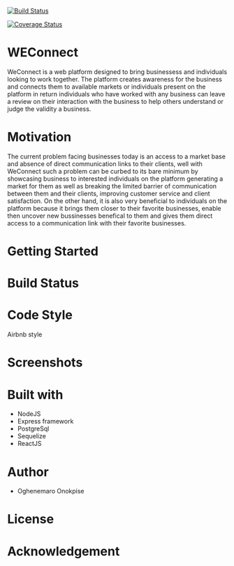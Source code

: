 [![Build Status](https://travis-ci.org/Oghenemaro/WEConnect.svg?branch=chore_database_setup)](https://travis-ci.org/Oghenemaro/WEConnect)

[![Coverage Status](https://coveralls.io/repos/github/Oghenemaro/WEConnect/badge.svg?branch=master)](https://coveralls.io/github/Oghenemaro/WEConnect?branch=chore_travisci)

# WEConnect
WeConnect is a web platform designed to bring businessess and individuals looking to work together. The platform creates awareness for the business and connects them to available markets or individuals present on the platform in return individuals who have worked with any business can leave a review on their interaction with the business to help others understand or judge the validity a business.

# Motivation
The current problem facing businesses today is an access to a market base and absence of direct communication links to their clients, well with WeConnect such a problem can be curbed to its bare minimum by showcasing business to interested individuals on the platform generating a market for them as well as breaking the limited barrier of communication between them and their clients, improving customer service and client satisfaction. On the other hand, it is also very beneficial to individuals on the platform because it brings them closer to their favorite businesses, enable then uncover new bussinesses benefical to them and gives them direct access to a communication link with their favorite businesses.

# Getting Started


# Build Status 

# Code Style
Airbnb style

# Screenshots

# Built with
- NodeJS
- Express framework
- PostgreSql
- Sequelize
- ReactJS

# Author
- Oghenemaro Onokpise

# License

# Acknowledgement
